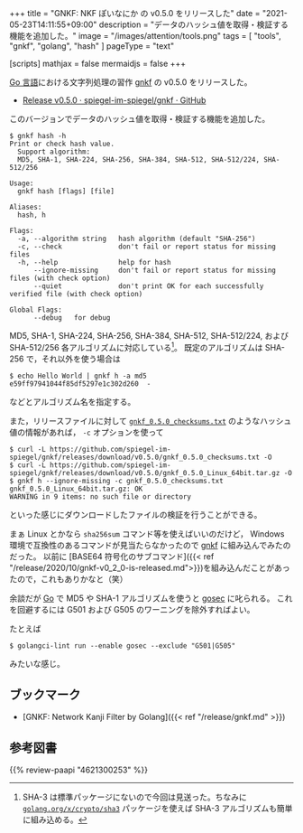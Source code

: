 +++
title = "GNKF: NKF ぽいなにか の v0.5.0 をリリースした"
date =  "2021-05-23T14:11:55+09:00"
description = "データのハッシュ値を取得・検証する機能を追加した。"
image = "/images/attention/tools.png"
tags  = [ "tools", "gnkf", "golang", "hash" ]
pageType = "text"

[scripts]
  mathjax = false
  mermaidjs = false
+++

[Go 言語][Go]における文字列処理の習作 [gnkf] の v0.5.0 をリリースした。

- [Release v0.5.0 · spiegel-im-spiegel/gnkf · GitHub](https://github.com/spiegel-im-spiegel/gnkf/releases/tag/v0.5.0)

このバージョンでデータのハッシュ値を取得・検証する機能を追加した。

```text
$ gnkf hash -h
Print or check hash value.
  Support algorithm:
  MD5, SHA-1, SHA-224, SHA-256, SHA-384, SHA-512, SHA-512/224, SHA-512/256

Usage:
  gnkf hash [flags] [file]

Aliases:
  hash, h

Flags:
  -a, --algorithm string   hash algorithm (default "SHA-256")
  -c, --check              don't fail or report status for missing files
  -h, --help               help for hash
      --ignore-missing     don't fail or report status for missing files (with check option)
      --quiet              don't print OK for each successfully verified file (with check option)

Global Flags:
      --debug   for debug
```

MD5, SHA-1, SHA-224, SHA-256, SHA-384, SHA-512, SHA-512/224, および SHA-512/256 各アルゴリズムに対応している[^sha3]。
既定のアルゴリズムは SHA-256 で，それ以外を使う場合は

[^sha3]: SHA-3 は標準パッケージにないので今回は見送った。ちなみに [`golang.org/x/crypto/sha3`](https://pkg.go.dev/golang.org/x/crypto/sha3 "sha3 · pkg.go.dev") パッケージを使えば SHA-3 アルゴリズムも簡単に組み込める。

```text
$ echo Hello World | gnkf h -a md5
e59ff97941044f85df5297e1c302d260  -
```

などとアルゴリズム名を指定する。

また，リリースファイルに対して [`gnkf_0.5.0_checksums.txt`](https://github.com/spiegel-im-spiegel/gnkf/releases/download/v0.5.0/gnkf_0.5.0_checksums.txt) のようなハッシュ値の情報があれば， `-c` オプションを使って

```text
$ curl -L https://github.com/spiegel-im-spiegel/gnkf/releases/download/v0.5.0/gnkf_0.5.0_checksums.txt -O
$ curl -L https://github.com/spiegel-im-spiegel/gnkf/releases/download/v0.5.0/gnkf_0.5.0_Linux_64bit.tar.gz -O
$ gnkf h --ignore-missing -c gnkf_0.5.0_checksums.txt
gnkf_0.5.0_Linux_64bit.tar.gz: OK
WARNING in 9 items: no such file or directory
```

といった感じにダウンロードしたファイルの検証を行うことができる。

まぁ Linux とかなら `sha256sum` コマンド等を使えばいいのだけど， Windows 環境で互換性のあるコマンドが見当たらなかったので [gnkf] に組み込んでみたのだった。
以前に [BASE64 符号化のサブコマンド]({{< ref "/release/2020/10/gnkf-v0_2_0-is-released.md">}})を組み込んだことがあったので，これもありかなと（笑）

余談だが [Go] で MD5 や SHA-1 アルゴリズムを使うと [gosec](https://github.com/securego/gosec "securego/gosec: Golang security checker") に叱られる。
これを回避するには G501 および G505 のワーニングを除外すればよい。

たとえば

```text
$ golangci-lint run --enable gosec --exclude "G501|G505"
```

みたいな感じ。

## ブックマーク

- [GNKF: Network Kanji Filter by Golang]({{< ref "/release/gnkf.md" >}})

[Go]: https://go.dev/
[gnkf]: https://github.com/spiegel-im-spiegel/gnkf "spiegel-im-spiegel/gnkf: Network Kanji Filter by Golang"

## 参考図書

{{% review-paapi "4621300253" %}} <!-- プログラミング言語Go -->
